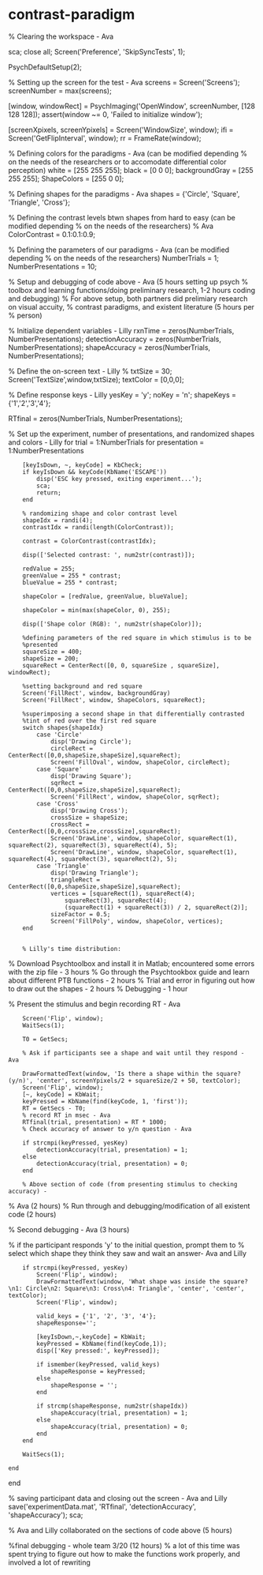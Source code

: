 # contrast-paradigm

 % Clearing the workspace - Ava 


sca;
close all;
Screen('Preference', 'SkipSyncTests', 1);

PsychDefaultSetup(2);

% Setting up the screen for the test - Ava
screens = Screen('Screens');
screenNumber = max(screens);

[window, windowRect] = PsychImaging('OpenWindow', screenNumber, [128 128 128]);
assert(window ~= 0, 'Failed to initialize window');

[screenXpixels, screenYpixels] = Screen('WindowSize', window);
ifi = Screen('GetFlipInterval', window);
rr = FrameRate(window);

% Defining colors for the paradigms - Ava (can be modified depending
% on the needs of the researchers or to accomodate differential color perception)
white = [255 255 255];
black = [0 0 0];
backgroundGray = [255 255 255];
ShapeColors = [255 0 0]; 

% Defining shapes for the paradigms - Ava 
shapes = {'Circle', 'Square', 'Triangle', 'Cross'};

% Defining the contrast levels btwn shapes from hard to easy (can be modified depending
% on the needs of the researchers)
% Ava
ColorContrast = 0.1:0.1:0.9;


% Defining the parameters of our paradigms - Ava (can be modified depending
% on the needs of the researchers)
NumberTrials = 1;
NumberPresentations = 10;

% Setup and debugging of code above - Ava (5 hours setting up psych
% toolbox and learning functions/doing preliminary research, 1-2 hours coding and debugging)
% For above setup, both partners did prelimiary research on visual accuity,
% contrast paradigms, and existent literature (5 hours per
% person)

% Initialize dependent variables - Lilly
rxnTime = zeros(NumberTrials, NumberPresentations);
detectionAccuracy = zeros(NumberTrials, NumberPresentations);
shapeAccuracy = zeros(NumberTrials, NumberPresentations);

% Define the on-screen text - Lilly
%
txtSize = 30;
Screen('TextSize',window,txtSize);
textColor = [0,0,0];

% Define response keys - Lilly
yesKey = 'y';
noKey = 'n';
shapeKeys = {'1','2','3','4'};

RTfinal = zeros(NumberTrials, NumberPresentations);

% Set up the experiment, number of presentations, and randomized shapes and colors - Lilly
for trial = 1:NumberTrials
    for presentation = 1:NumberPresentations

        [keyIsDown, ~, keyCode] = KbCheck;
        if keyIsDown && keyCode(KbName('ESCAPE')) 
            disp('ESC key pressed, exiting experiment...');
            sca;  
            return;  
        end

        % randomizing shape and color contrast level
        shapeIdx = randi(4);
        contrastIdx = randi(length(ColorContrast));

        contrast = ColorContrast(contrastIdx); 

        disp(['Selected contrast: ', num2str(contrast)]);

        redValue = 255;                
        greenValue = 255 * contrast;             
        blueValue = 255 * contrast;  

        shapeColor = [redValue, greenValue, blueValue];

        shapeColor = min(max(shapeColor, 0), 255);

        disp(['Shape color (RGB): ', num2str(shapeColor)]);

        %defining parameters of the red square in which stimulus is to be
        %presented
        squareSize = 400;
        shapeSize = 200;
        squareRect = CenterRect([0, 0, squareSize , squareSize], windowRect);

        %setting background and red square 
        Screen('FillRect', window, backgroundGray) 
        Screen('FillRect', window, ShapeColors, squareRect);

        %superimposing a second shape in that differentially contrasted
        %tint of red over the first red square
        switch shapes{shapeIdx}
            case 'Circle'
                disp('Drawing Circle');
                circleRect = CenterRect([0,0,shapeSize,shapeSize],squareRect);
                Screen('FillOval', window, shapeColor, circleRect);
            case 'Square'
                disp('Drawing Square');
                sqrRect = CenterRect([0,0,shapeSize,shapeSize],squareRect);
                Screen('FillRect', window, shapeColor, sqrRect);
            case 'Cross'
                disp('Drawing Cross');
                crossSize = shapeSize;
                crossRect = CenterRect([0,0,crossSize,crossSize],squareRect);
                Screen('DrawLine', window, shapeColor, squareRect(1), squareRect(2), squareRect(3), squareRect(4), 5);
                Screen('DrawLine', window, shapeColor, squareRect(1), squareRect(4), squareRect(3), squareRect(2), 5);
            case 'Triangle'
                disp('Drawing Triangle');
                triangleRect = CenterRect([0,0,shapeSize,shapeSize],squareRect);
                vertices = [squareRect(1), squareRect(4);
                    squareRect(3), squareRect(4); 
                    (squareRect(1) + squareRect(3)) / 2, squareRect(2)];
                sizeFactor = 0.5;
                Screen('FillPoly', window, shapeColor, vertices);
        end
        

        % Lilly's time distribution:
% Download Psychtoolbox and install it in Matlab; encountered some errors with the zip file - 3 hours
% Go through the Psychtookbox guide and learn about different PTB functions - 2 hours
% Trial and error in figuring out how to draw out the shapes - 2 hours
% Debugging - 1 hour

% Present the stimulus and begin recording RT - Ava

        Screen('Flip', window);
        WaitSecs(1);
       
        T0 = GetSecs;

        % Ask if participants see a shape and wait until they respond - Ava

        DrawFormattedText(window, 'Is there a shape within the square? (y/n)', 'center', screenYpixels/2 + squareSize/2 + 50, textColor);
        Screen('Flip', window);
        [~, keyCode] = KbWait;
        keyPressed = KbName(find(keyCode, 1, 'first'));
        RT = GetSecs - T0;
        % record RT in msec - Ava
        RTfinal(trial, presentation) = RT * 1000; 
        % Check accuracy of answer to y/n question - Ava

        if strcmpi(keyPressed, yesKey)
            detectionAccuracy(trial, presentation) = 1;
        else
            detectionAccuracy(trial, presentation) = 0;
        end

        % Above section of code (from presenting stimulus to checking accuracy) -
% Ava (2 hours)
% Run through and debugging/modification of all existent code (2 hours)

% Second debugging - Ava (3 hours)


% if the participant responds 'y' to the initial question, prompt them to
% select which shape they think they saw and wait an answer- Ava and Lilly


        if strcmpi(keyPressed, yesKey)
            Screen('Flip', window);
            DrawFormattedText(window, 'What shape was inside the square?\n1: Circle\n2: Square\n3: Cross\n4: Triangle', 'center', 'center', textColor);
            Screen('Flip', window);

            valid_keys = {'1', '2', '3', '4'};
            shapeResponse='';
            
            [keyIsDown,~,keyCode] = KbWait;
            keyPressed = KbName(find(keyCode,1));
            disp(['Key pressed:', keyPressed]);

            if ismember(keyPressed, valid_keys)
                shapeResponse = keyPressed;
            else
                shapeResponse = '';
            end

            if strcmp(shapeResponse, num2str(shapeIdx))
                shapeAccuracy(trial, presentation) = 1;
            else
                shapeAccuracy(trial, presentation) = 0;
            end
        end

        WaitSecs(1); 
        
    end
end

% saving participant data and closing out the screen - Ava and Lilly
save('experimentData.mat', 'RTfinal', 'detectionAccuracy', 'shapeAccuracy');
sca;

% Ava and Lilly collaborated on the sections of code above (5 hours)

%final debugging - whole team 3/20 (12 hours)
% a lot of this time was spent trying to figure out how to make the functions work properly, and involved a lot of rewriting



